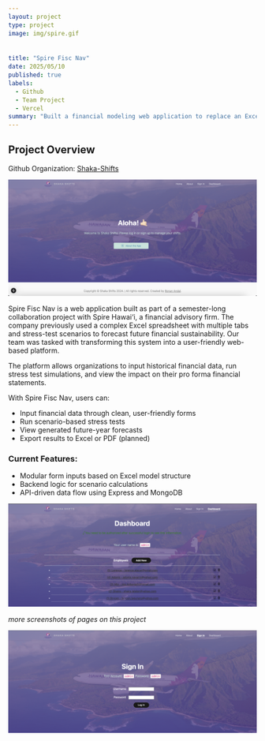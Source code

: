 ```yaml
---
layout: project
type: project
image: img/spire.gif


title: "Spire Fisc Nav"
date: 2025/05/10
published: true
labels:
  - Github
  - Team Project
  - Vercel
summary: "Built a financial modeling web application to replace an Excel-based forecasting system for Spire Hawai‘i"
---
```


## Project Overview

Github Organization: [Shaka-Shifts](https://github.com/team-tres/team-tres-app)

<img src="../img/shakashifts_landingpage.png" alt="Shaka Shifts Landing Page" width="599">

Spire Fisc Nav is a web application built as part of a semester-long collaboration project with Spire Hawai‘i, a financial advisory firm. The company previously used a complex Excel spreadsheet with multiple tabs and stress-test scenarios to forecast future financial sustainability. Our team was tasked with transforming this system into a user-friendly web-based platform.

The platform allows organizations to input historical financial data, run stress test simulations, and view the impact on their pro forma financial statements.

With Spire Fisc Nav, users can:
- Input financial data through clean, user-friendly forms
- Run scenario-based stress tests
- View generated future-year forecasts
- Export results to Excel or PDF (planned)

### Current Features:
- Modular form inputs based on Excel model structure
- Backend logic for scenario calculations
- API-driven data flow using Express and MongoDB

<img src="../img/shakashifts-employee-page.png" alt="Shaka Shifts Employee Page" width="700">


*more screenshots of pages on this project*

<img src="../img/shakashifts-signin.png" alt="Shaka Shifts Sign In Page" width="599">




